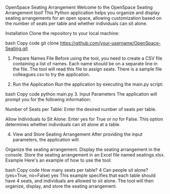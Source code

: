 
OpenSpace Seating Arrangement
Welcome to the OpenSpace Seating Arrangement tool! This Python application helps you organize and display seating arrangements for an open space, allowing customization based on the number of seats per table and whether individuals can sit alone.

Installation
Clone the repository to your local machine:

bash
Copy code
git clone https://github.com/your-username/OpenSpace-Seating.git

1. Prepare Names File
Before using the tool, you need to create a CSV file containing a list of names. Each name should be on a separate line in the file. The tool will read this file to assign seats. There is a sample file colleagues.csv to try the application.

2. Run the Application
Run the application by executing the main.py script:

bash
Copy code
python main.py
3. Input Parameters
The application will prompt you for the following information:

Number of Seats per Table: Enter the desired number of seats per table.

Allow Individuals to Sit Alone: Enter yes for True or no for False. This option determines whether individuals can sit alone at a table.

4. View and Store Seating Arrangement
After providing the input parameters, the application will:

Organize the seating arrangement.
Display the seating arrangement in the console.
Store the seating arrangement in an Excel file named seatings.xlsx.
Example
Here's an example of how to use the tool:

bash
Copy code
How many seats per table? 4
Can people sit alone? (yes=True, no=False) yes
This example specifies that each table should have 4 seats, and individuals are allowed to sit alone. The tool will then organize, display, and store the seating arrangement.
